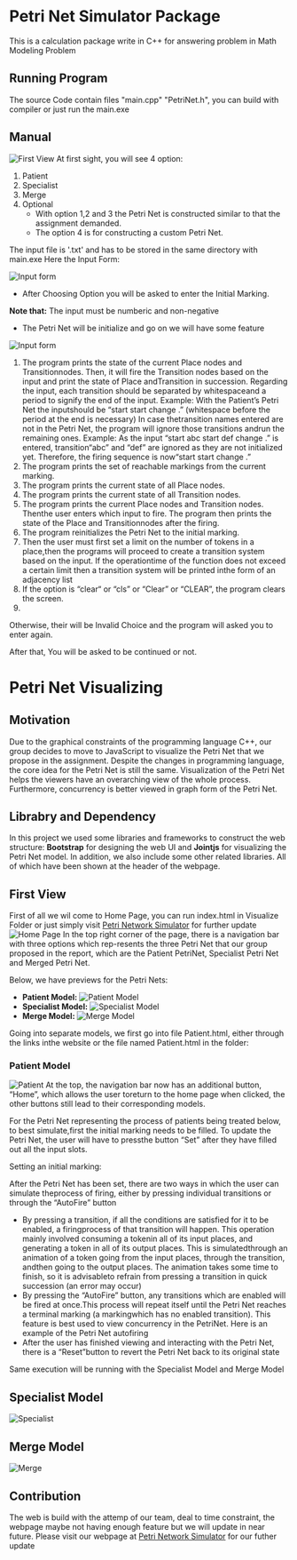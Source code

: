 # Petri Net Simulator Package 
This is a calculation package write in C++ for answering problem in Math Modeling Problem 
## Running Program
The source Code contain files "main.cpp" "PetriNet.h", you can build with compiler or just run the main.exe
## Manual
![First View](images/Annotation%202021-11-25%20160005.png)
At first sight, you will see 4 option:
1. Patient
2. Specialist
3. Merge
4. Optional
    - With option 1,2 and 3 the Petri Net is constructed similar to that the assignment demanded.
    - The option 4 is for constructing a custom Petri Net.

The input file is '.txt' and has to be stored in the same directory with main.exe
Here the Input Form:

![Input form](images/Annotation%202021-11-25%20161308.png)
- After Choosing Option you will be asked to enter the Initial Marking.

**Note that:** The input must be numberic and non-negative

- The Petri Net will be initialize and go on we will have some feature

![Input form](images/Annotation%202021-11-25%20162241.png)
1. The program prints the state of the current Place nodes and Transitionnodes. Then, it will fire the Transition nodes based on the input and print the state of Place andTransition in succession. Regarding the input, each transition should be separated by whitespaceand a period to signify the end of the input. Example: With the Patient’s Petri Net the inputshould be “start start change .” (whitespace before the period at the end is necessary) In case thetransition names entered are not in the Petri Net, the program will ignore those transitions andrun the remaining ones. Example: As the input “start abc start def change .” is entered, transition“abc” and “def” are ignored as they are not initialized yet. Therefore, the firing sequence is now“start start change .”
2. The program prints the set of reachable markings from the current marking.
3. The program prints the current state of all Place nodes.
4. The program prints the current state of all Transition nodes.
5. The program prints the current Place nodes and Transition nodes. Thenthe user enters which input to fire. The program then prints the state of the Place and Transitionnodes after the firing.
6. The program reinitializes the Petri Net to the initial marking.
7. Then the user must first set a limit on the number of tokens in a place,then the programs will proceed to create a transition system based on the input. If the operationtime of the function does not exceed a certain limit then a transition system will be printed inthe form of an adjacency list
8. If the option is “clear“ or “cls” or “Clear” or “CLEAR”, the program clears the screen.
9. 
Otherwise, their will be Invalid Choice and the program will asked you to enter again.

After that, You will be asked to be continued or not. 

# Petri Net Visualizing 
## Motivation
Due to the graphical constraints of the programming language C++,
our group decides to move to JavaScript to visualize the Petri Net that we propose in the assignment.
Despite the changes in programming language, the core idea for the Petri Net is still the same.
Visualization of the Petri Net helps the viewers have an overarching view of the whole process.
Furthermore, concurrency is better viewed in graph form of the Petri Net.
## Librabry and Dependency 
In this project we used some libraries and frameworks to construct the web structure: **Bootstrap** for designing the web UI and **Jointjs** for visualizing the Petri Net model. In addition, we also include some other related libraries. All of which have been shown at the header of the webpage.

## First View
First of all we wil come to Home Page, you can run index.html in Visualize Folder or just simply visit [Petri Network Simulator](02david20.github.io) for further update
![Home Page](images/home.png)
In the top right corner of the page, there is a navigation bar with three options which rep-resents the three Petri Net that our group proposed in the report, which are the Patient PetriNet, Specialist Petri Net and Merged Petri Net.

Below, we have previews for the Petri Nets:

- **Patient Model:**
![Patient Model](images/patientModel.png)
- **Specialist Model:**
![Specialist Model](images/specialModel.png)
- **Merge Model:**
![Merge Model](images/mergeNet.png)

Going into separate models, we first go into file Patient.html, either through the links inthe website or the file named Patient.html in the folder:

### Patient Model
![Patient](images/initP.png)
   At the top, the navigation bar now has an additional button, “Home”, which allows the user toreturn to the home page when clicked, the other buttons still lead to their corresponding models.
   
   For the Petri Net representing the process of patients being treated below, to best simulate,first the initial marking needs to be filled. To update the Petri Net, the user will have to pressthe button “Set” after they have filled out all the input slots.
   
   Setting an initial marking:
   
   After the Petri Net has been set, there are two ways in which the user can simulate theprocess of firing, either by pressing individual transitions or through the “AutoFire” button
- By pressing a transition, if all the conditions are satisfied for it to be enabled, a firingprocess of that transition will happen. This operation mainly involved consuming a tokenin all of its input places, and generating a token in all of its output places. This is simulatedthrough an animation of a token going from the input places, through the transition, andthen going to the output places. The animation takes some time to finish, so it is advisableto refrain from pressing a transition in quick succession (an error may occur)
- By pressing the “AutoFire” button, any transitions which are enabled will be fired at once.This process will repeat itself until the Petri Net reaches a terminal marking (a markingwhich has no enabled transition). This feature is best used to view concurrency in the PetriNet. Here is an example of the Petri Net autofiring
- After the user has finished viewing and interacting with the Petri Net, there is a “Reset”button to revert the Petri Net back to its original state

Same execution will be running with the Specialist Model and Merge Model
## Specialist Model
![Specialist](images/initS.png)
## Merge Model
![Merge](images/merged.png)

## Contribution
The web is build with the attemp of our team, deal to time constraint, the webpage maybe not having enough feature but we will update in near future. Please visit our webpage at 
[Petri Network Simulator](02david20.github.io) for our futher update
